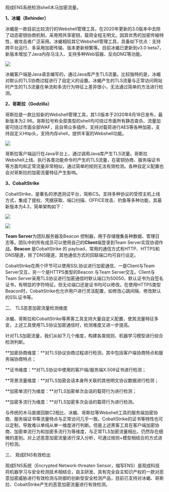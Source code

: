 观成ENS系统检测shell木马加密流量。

**1、冰蝎（Behinder）**

冰蝎是一款目前比较流行的Webshell管理工具，在2020年更新的3.0版本中去除了动态密钥协商机制，采用预共享密钥，载荷全程无明文。因其优秀的加密传输特性，被攻击者广泛采用。冰蝎相较其它Webshell管理工具，具备如下优点：支持跨平台运行、多采用加密传输、版本更新频繁等。目前冰蝎已更新到v3.0 beta7，新版本增加了Java内存马注入、支持多种Web容器、反向DMZ等功能。

![](https://pic1.zhimg.com/80/v2-b10b69f1adfc70da9a416150e356f818_720w.webp)

冰蝎客户端是Java语言编写的，通过Java库产生TLS流量。比较独特的是，冰蝎对默认的TLS协商过程进行了自定义的设置。冰蝎产生的TLS流量与正常访问网站时产生的TLS流量在单流和多流行为特征上差异很小，无法通过简单的方法进行检测。

**2、哥斯拉（Godzilla）**

哥斯拉是一款比较新的Webshell管理工具，其1.0版本于2020年8月18日发布，最新版本为2.96。哥斯拉号称全部类型的shell均可绕过市面所有静态查杀、流量加密可绕过市面全部WAF，且自带众多插件。支持对载荷进行AES等各种加密，支持自定义Http头，支持内存shell，提供丰富的Webshell功能。

![](https://pic1.zhimg.com/80/v2-56af9c66272f8562ef6e61176bacb144_720w.webp)

哥斯拉客户端运行在Java平台上，通过调用Java库产生TLS流量。哥斯拉Webshell上线、执行各类功能命令时产生的TLS流量，在密钥协商、服务端证书等方面均和正常流量非常相似，通过简单的规则无法有效检测。各种自定义配置也会对哥斯拉的加密流量特征产生影响。

**3、CobaltStrike**

CobaltStrike，是著名的渗透测试平台，简称CS。支持多种协议的受控主机上线方式，集成了提权、凭据获取、端口扫描、OFFICE攻击、钓鱼等多种功能，其最新版本为4.3，简单架构如下：

![](https://pic1.zhimg.com/80/v2-7ded6675c5b0184f352bfd7d85c058f0_720w.webp)

![](https://pic1.zhimg.com/80/v2-81b0dae94cdf6f08565a8a9f8024edd0_720w.webp)

**Team Server**为团队服务器及Beacon 控制器，用于存储搜集各种数据、管理日志等。团队中的所有成员可以使用自己的**Client**端登录到Team Server实现协调作战。**Beacon** 是CobaltStrike 的 payload，常用的通信方式有HTTP、HTTPS和DNS隧道，除了DNS隧道，其他通信方式的回联端口均可自行设定。

CobaltStrike在两个环节可以使用SSL协议进行加密通信，一是Client与Team Server交互，另一个是HTTPS类型的Beacon 与Team Server交互。Client与Team Server采用TLS协议进行加密通信时默认端口为50050，默认证书为自签名证书，有明显的字符特征，但无论端口还是证书均可以修改。在使用HTTPS类型Beacon时，CobaltStrike也允许用户进行灵活配置，如修改心跳间隔、修改默认的SSL证书等。

二、 TLS恶意加密流量检测维度

冰蝎、哥斯拉和CobaltStrike等黑客工具支持大量自定义配置，使其流量特征多变，上述工具使用TLS协议加密通信时，检测难度又进一步提高。

针对TLS加密流量，我们从如下几个维度，构建各类规则、机器学习模型进行综合检测判断。

**加密协商维度：**对TLS协议协商过程进行检测，其中包括客户端协商特点和服务端协商特点；

**证书维度：**对TLS协议中使用的客户端/服务端X.509证书进行检测；

**背景流量维度：**对TLS加密会话本身所关联的其他明文协议数据进行检测；

**加密单流行为维度：**对TLS加密单次会话的载荷行为进行检测；

**加密多流行为维度：**对TLS加密多次会话的载荷行为进行检测。

与传统的木马直接回联C2相比，冰蝎、哥斯拉等Webshell工具的服务端加密协商、服务端证书等流量特点与正常访问几乎一致。CobaltStrike的证书等特性也可以定制，导致难以单纯从单一维度进行判断。但是上述黑客工具在客户端加密协商、加密单流行为和加密多流行为等维度，与正常TLS加密流量相比，仍然存在细微的差别。对上述恶意加密流量进行深入分析，可通过规则+模型相结合的方式进行检测。

三、 观成ENS有效检出

观成ENS系统（Encrypted Network-threaten Sensor，缩写ENS）是观成科技将机器学习与安全检测技术相结合，自主研发、具有完全自主知识产权的一款对恶意加密威胁进行有效检测与防御的创新型安全检测产品，目前已支持对冰蝎、哥斯拉、CobaltStrike产生的恶意加密流量进行有效检测。

